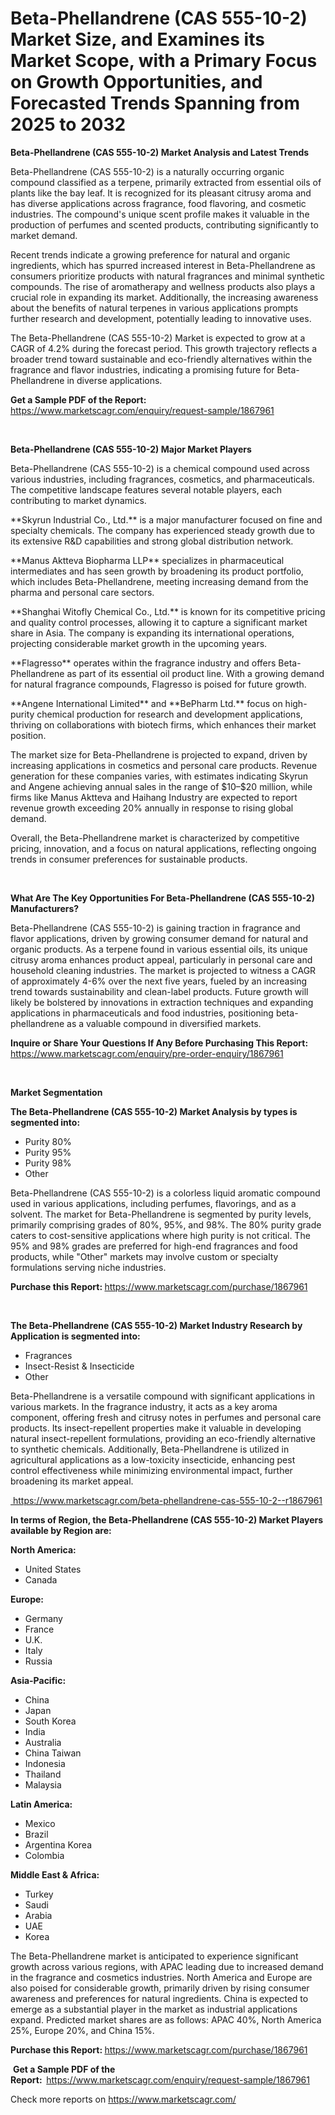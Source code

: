 <p><h1>Beta-Phellandrene (CAS 555-10-2) Market Size, and Examines its Market Scope, with a Primary Focus on Growth Opportunities, and Forecasted Trends Spanning from 2025 to 2032</h1></p><p><strong>Beta-Phellandrene (CAS 555-10-2) Market Analysis and Latest Trends</strong></p>
<p><p>Beta-Phellandrene (CAS 555-10-2) is a naturally occurring organic compound classified as a terpene, primarily extracted from essential oils of plants like the bay leaf. It is recognized for its pleasant citrusy aroma and has diverse applications across fragrance, food flavoring, and cosmetic industries. The compound's unique scent profile makes it valuable in the production of perfumes and scented products, contributing significantly to market demand.</p><p>Recent trends indicate a growing preference for natural and organic ingredients, which has spurred increased interest in Beta-Phellandrene as consumers prioritize products with natural fragrances and minimal synthetic compounds. The rise of aromatherapy and wellness products also plays a crucial role in expanding its market. Additionally, the increasing awareness about the benefits of natural terpenes in various applications prompts further research and development, potentially leading to innovative uses.</p><p>The Beta-Phellandrene (CAS 555-10-2) Market is expected to grow at a CAGR of 4.2% during the forecast period. This growth trajectory reflects a broader trend toward sustainable and eco-friendly alternatives within the fragrance and flavor industries, indicating a promising future for Beta-Phellandrene in diverse applications.</p></p>
<p><strong>Get a Sample PDF of the Report:&nbsp;</strong> <a href="https://www.marketscagr.com/enquiry/request-sample/1867961?utm_campaign=3189&utm_medium=2&utm_source=Github&utm_content=ia&utm_term=03042025&utm_id=beta-phellandrene-cas-555-10-2">https://www.marketscagr.com/enquiry/request-sample/1867961</a></p>
<p>&nbsp;</p>
<p><strong>Beta-Phellandrene (CAS 555-10-2) Major Market Players</strong></p>
<p><p>Beta-Phellandrene (CAS 555-10-2) is a chemical compound used across various industries, including fragrances, cosmetics, and pharmaceuticals. The competitive landscape features several notable players, each contributing to market dynamics.</p><p>**Skyrun Industrial Co., Ltd.** is a major manufacturer focused on fine and specialty chemicals. The company has experienced steady growth due to its extensive R&D capabilities and strong global distribution network. </p><p>**Manus Aktteva Biopharma LLP** specializes in pharmaceutical intermediates and has seen growth by broadening its product portfolio, which includes Beta-Phellandrene, meeting increasing demand from the pharma and personal care sectors.</p><p>**Shanghai Witofly Chemical Co., Ltd.** is known for its competitive pricing and quality control processes, allowing it to capture a significant market share in Asia. The company is expanding its international operations, projecting considerable market growth in the upcoming years.</p><p>**Flagresso** operates within the fragrance industry and offers Beta-Phellandrene as part of its essential oil product line. With a growing demand for natural fragrance compounds, Flagresso is poised for future growth.</p><p>**Angene International Limited** and **BePharm Ltd.** focus on high-purity chemical production for research and development applications, thriving on collaborations with biotech firms, which enhances their market position.</p><p>The market size for Beta-Phellandrene is projected to expand, driven by increasing applications in cosmetics and personal care products. Revenue generation for these companies varies, with estimates indicating Skyrun and Angene achieving annual sales in the range of $10–$20 million, while firms like Manus Aktteva and Haihang Industry are expected to report revenue growth exceeding 20% annually in response to rising global demand.</p><p>Overall, the Beta-Phellandrene market is characterized by competitive pricing, innovation, and a focus on natural applications, reflecting ongoing trends in consumer preferences for sustainable products.</p></p>
<p>&nbsp;</p>
<p><strong>What Are The Key Opportunities For Beta-Phellandrene (CAS 555-10-2) Manufacturers?</strong></p>
<p><p>Beta-Phellandrene (CAS 555-10-2) is gaining traction in fragrance and flavor applications, driven by growing consumer demand for natural and organic products. As a terpene found in various essential oils, its unique citrusy aroma enhances product appeal, particularly in personal care and household cleaning industries. The market is projected to witness a CAGR of approximately 4-6% over the next five years, fueled by an increasing trend towards sustainability and clean-label products. Future growth will likely be bolstered by innovations in extraction techniques and expanding applications in pharmaceuticals and food industries, positioning beta-phellandrene as a valuable compound in diversified markets.</p></p>
<p><strong>Inquire or Share Your Questions If Any Before Purchasing This Report:</strong> <a href="https://www.marketscagr.com/enquiry/pre-order-enquiry/1867961?utm_campaign=3189&utm_medium=2&utm_source=Github&utm_content=ia&utm_term=03042025&utm_id=beta-phellandrene-cas-555-10-2">https://www.marketscagr.com/enquiry/pre-order-enquiry/1867961</a></p>
<p>&nbsp;</p>
<p><strong>Market Segmentation</strong></p>
<p><strong>The Beta-Phellandrene (CAS 555-10-2) Market Analysis by types is segmented into:</strong></p>
<p><ul><li>Purity 80%</li><li>Purity 95%</li><li>Purity 98%</li><li>Other</li></ul></p>
<p><p>Beta-Phellandrene (CAS 555-10-2) is a colorless liquid aromatic compound used in various applications, including perfumes, flavorings, and as a solvent. The market for Beta-Phellandrene is segmented by purity levels, primarily comprising grades of 80%, 95%, and 98%. The 80% purity grade caters to cost-sensitive applications where high purity is not critical. The 95% and 98% grades are preferred for high-end fragrances and food products, while "Other" markets may involve custom or specialty formulations serving niche industries.</p></p>
<p><strong>Purchase this Report:&nbsp;</strong><a href="https://www.marketscagr.com/purchase/1867961?utm_campaign=3189&utm_medium=2&utm_source=Github&utm_content=ia&utm_term=03042025&utm_id=beta-phellandrene-cas-555-10-2">https://www.marketscagr.com/purchase/1867961</a></p>
<p>&nbsp;</p>
<p><strong>The Beta-Phellandrene (CAS 555-10-2) Market Industry Research by Application is segmented into:</strong></p>
<p><ul><li>Fragrances</li><li>Insect-Resist & Insecticide</li><li>Other</li></ul></p>
<p><p>Beta-Phellandrene is a versatile compound with significant applications in various markets. In the fragrance industry, it acts as a key aroma component, offering fresh and citrusy notes in perfumes and personal care products. Its insect-repellent properties make it valuable in developing natural insect-repellent formulations, providing an eco-friendly alternative to synthetic chemicals. Additionally, Beta-Phellandrene is utilized in agricultural applications as a low-toxicity insecticide, enhancing pest control effectiveness while minimizing environmental impact, further broadening its market appeal.</p></p>
<p><a href="https://www.marketscagr.com/beta-phellandrene-cas-555-10-2--r1867961?utm_campaign=3189&utm_medium=2&utm_source=Github&utm_content=ia&utm_term=03042025&utm_id=beta-phellandrene-cas-555-10-2">&nbsp;https://www.marketscagr.com/beta-phellandrene-cas-555-10-2--r1867961</a></p>
<p><strong>In terms of Region, the Beta-Phellandrene (CAS 555-10-2) Market Players available by Region are:</strong></p>
<p>
    <p> <strong> North America: </strong>
        <ul>
            <li>United States</li>
            <li>Canada</li>
        </ul>
        </p> 
    <p> <strong> Europe: </strong>
        <ul>
            <li>Germany</li>
            <li>France</li>
            <li>U.K.</li>
            <li>Italy</li>
            <li>Russia</li>
        </ul>
        </p> 
    <p> <strong> Asia-Pacific: </strong>
        <ul>
            <li>China</li>
            <li>Japan</li>
            <li>South Korea</li>
            <li>India</li>
            <li>Australia</li>
            <li>China Taiwan</li>
            <li>Indonesia</li>
            <li>Thailand</li>
            <li>Malaysia</li>
        </ul>
        </p> 
    <p> <strong> Latin America: </strong>
        <ul>
            <li>Mexico</li>
            <li>Brazil</li>
            <li>Argentina Korea</li>
            <li>Colombia</li>
        </ul>
        </p> 
    <p> <strong> Middle East & Africa: </strong>
        <ul>
            <li>Turkey</li>
            <li>Saudi</li>
            <li>Arabia</li>
            <li>UAE</li>
            <li>Korea</li>
        </ul>
    </p>
    </p>
<p><p>The Beta-Phellandrene market is anticipated to experience significant growth across various regions, with APAC leading due to increased demand in the fragrance and cosmetics industries. North America and Europe are also poised for considerable growth, primarily driven by rising consumer awareness and preferences for natural ingredients. China is expected to emerge as a substantial player in the market as industrial applications expand. Predicted market shares are as follows: APAC 40%, North America 25%, Europe 20%, and China 15%.</p></p>
<p><strong>Purchase this Report: </strong><a href="https://www.marketscagr.com/purchase/1867961?utm_campaign=3189&utm_medium=2&utm_source=Github&utm_content=ia&utm_term=03042025&utm_id=beta-phellandrene-cas-555-10-2">https://www.marketscagr.com/purchase/1867961</a></p>
<p>&nbsp;<strong>Get a Sample PDF of the Report:&nbsp;&nbsp;</strong><a href="https://www.marketscagr.com/enquiry/request-sample/1867961?utm_campaign=3189&utm_medium=2&utm_source=Github&utm_content=ia&utm_term=03042025&utm_id=beta-phellandrene-cas-555-10-2">https://www.marketscagr.com/enquiry/request-sample/1867961</a></p>
<p><strong></strong></p>
<p>Check more reports on <a href="https://www.marketscagr.com/?utm_campaign=3189&utm_medium=2&utm_source=Github&utm_content=ia&utm_term=03042025&utm_id=beta-phellandrene-cas-555-10-2">https://www.marketscagr.com/</a></p>